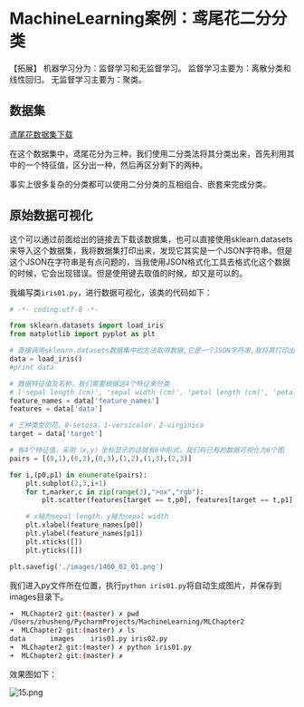 # MachineLearning案例：鸢尾花二分分类

【拓展】
机器学习分为：监督学习和无监督学习。
监督学习主要为：离散分类和线性回归。
无监督学习主要为：聚类。

## 数据集

[鸢尾花数据集下载](http://archive.ics.uci.edu/ml/datasets/Iris)

在这个数据集中，鸢尾花分为三种，我们使用二分类法将其分类出来，首先利用其中的一个特征值，区分出一种，然后再区分剩下的两种。

事实上很多复杂的分类都可以使用二分分类的互相组合、嵌套来完成分类。

## 原始数据可视化

这个可以通过前面给出的链接去下载该数据集，也可以直接使用sklearn.datasets来导入这个数据集，我将数据集打印出来，发现它其实是一个JSON字符串。但是这个JSON在字符串是有点问题的，当我使用JSON格式化工具去格式化这个数据的时候，它会出现错误。但是使用键去取值的时候，却又是可以的。

我编写类`iris01.py`，进行数据可视化，该类的代码如下：

```python
# -*- coding:utf-8 -*-

from sklearn.datasets import load_iris
from matplotlib import pyplot as plt

# 直接调用sklearn.datasets数据集中的方法取得数据,它是一个JSON字符串,我将其打印出来拷贝到"./data/json.txt"文件中
data = load_iris()
#print data

# 数据特征值及名称，我们需要根据这4个特征来分类
# ['sepal length (cm)', 'sepal width (cm)', 'petal length (cm)', 'petal width (cm)']
feature_names = data['feature_names']
features = data['data']

# 三种类型的花，0-setosa，1-versicolor，2-virginica
target = data['target']

# 有4个特征值，采用（x,y）坐标显示的话就有6中形式，我们将已有的数据可视化为6个图
pairs = [(0,1),(0,2),(0,3),(1,2),(1,3),(2,3)]

for i,(p0,p1) in enumerate(pairs):
    plt.subplot(2,3,i+1)
    for t,marker,c in zip(range(3),">ox","rgb"):
        plt.scatter(features[target == t,p0], features[target == t,p1], marker=marker, c=c)

    # x轴为sepal length，y轴为sepal width
    plt.xlabel(feature_names[p0])
    plt.ylabel(feature_names[p1])
    plt.xticks([])
    plt.yticks([])

plt.savefig('./images/1400_02_01.png')
```

我们进入py文件所在位置，执行`python iris01.py`将自动生成图片，并保存到images目录下。

```bash
➜  MLChapter2 git:(master) ✗ pwd
/Users/zhusheng/PycharmProjects/MachineLearning/MLChapter2
➜  MLChapter2 git:(master) ✗ ls
data      images    iris01.py iris02.py
➜  MLChapter2 git:(master) ✗ python iris01.py
➜  MLChapter2 git:(master) ✗
```

效果图如下：

![15.png](https://upload-images.jianshu.io/upload_images/5637154-972cd243bc11f547.png?imageMogr2/auto-orient/strip%7CimageView2/2/w/1240)

